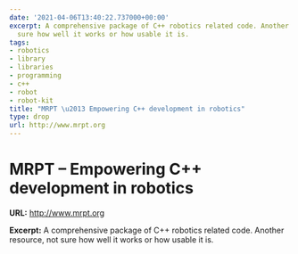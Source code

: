 ```yaml
---
date: '2021-04-06T13:40:22.737000+00:00'
excerpt: A comprehensive package of C++ robotics related code. Another resource, not
  sure how well it works or how usable it is.
tags:
- robotics
- library
- libraries
- programming
- c++
- robot
- robot-kit
title: "MRPT \u2013 Empowering C++ development in robotics"
type: drop
url: http://www.mrpt.org
---
```


# MRPT – Empowering C++ development in robotics

**URL:** http://www.mrpt.org

**Excerpt:** A comprehensive package of C++ robotics related code. Another resource, not sure how well it works or how usable it is.
